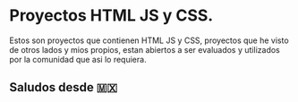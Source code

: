 # Proyectos HTML JS y CSS.
Estos son proyectos que contienen HTML JS y CSS, proyectos que he visto de otros lados y mios propios, estan abiertos a ser evaluados y utilizados por la comunidad que asi lo requiera.

## Saludos desde 🇲🇽 
